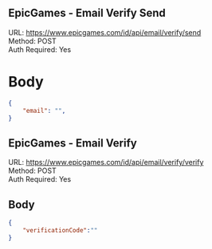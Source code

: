 ## EpicGames - Email Verify Send

URL: https://www.epicgames.com/id/api/email/verify/send \
Method: POST \
Auth Required: Yes

# Body

```json
{
    "email": "",
}
```

## EpicGames - Email Verify

URL: https://www.epicgames.com/id/api/email/verify/verify \
Method: POST \
Auth Required: Yes

## Body

```json
{
    "verificationCode":""
}
```